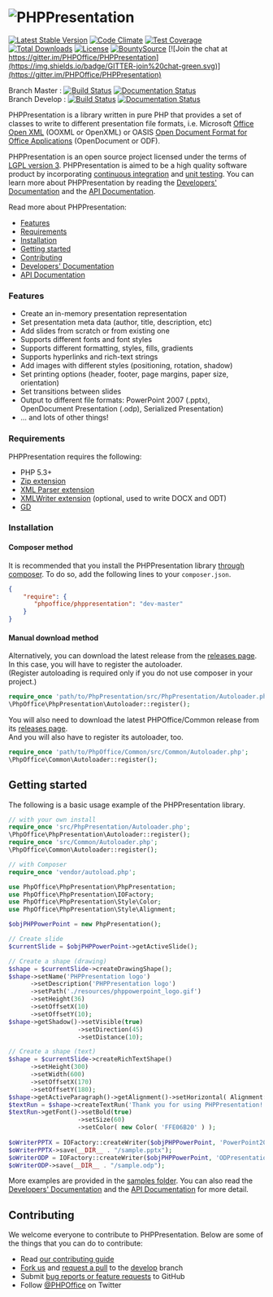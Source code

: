 # ![PHPPresentation](https://raw.githubusercontent.com/mvargasmoran/PHPPresentation/develop/docs/images/PHPPresentationLogo.png "PHPPresentation")

[![Latest Stable Version](https://poser.pugx.org/phpoffice/phppresentation/v/stable.png)](https://packagist.org/packages/phpoffice/phppresentation)
[![Code Climate](https://codeclimate.com/github/PHPOffice/PHPPresentation/badges/gpa.svg)](https://codeclimate.com/github/PHPOffice/PHPPresentation)
[![Test Coverage](https://codeclimate.com/github/PHPOffice/PHPPresentation/badges/coverage.svg)](https://codeclimate.com/github/PHPOffice/PHPPresentation/coverage)
[![Total Downloads](https://poser.pugx.org/phpoffice/phppresentation/downloads.png)](https://packagist.org/packages/phpoffice/phppresentation)
[![License](https://poser.pugx.org/phpoffice/phppresentation/license.png)](https://packagist.org/packages/phpoffice/phppresentation)
[![BountySource](https://img.shields.io/bountysource/team/phpoffice/activity.svg)](https://www.bountysource.com/teams/phpoffice)
[![Join the chat at https://gitter.im/PHPOffice/PHPPresentation](https://img.shields.io/badge/GITTER-join%20chat-green.svg)](https://gitter.im/PHPOffice/PHPPresentation)

Branch Master : [![Build Status](https://travis-ci.org/PHPOffice/PHPPresentation.svg?branch=master)](https://travis-ci.org/PHPOffice/PHPPresentation) [![Documentation Status](https://readthedocs.org/projects/phppresentation/badge/?version=master)](http://phppresentation.readthedocs.io/en/latest/?badge=master)  
Branch Develop : [![Build Status](https://travis-ci.org/PHPOffice/PHPPresentation.svg?branch=develop)](https://travis-ci.org/PHPOffice/PHPPresentation) [![Documentation Status](https://readthedocs.org/projects/phppresentation/badge/?version=develop)](http://phppresentation.readthedocs.io/en/latest/?badge=develop)

PHPPresentation is a library written in pure PHP that provides a set of classes to write to different presentation file formats, i.e. Microsoft [Office Open XML](http://en.wikipedia.org/wiki/Office_Open_XML) (OOXML or OpenXML) or OASIS [Open Document Format for Office Applications](http://en.wikipedia.org/wiki/OpenDocument) (OpenDocument or ODF). 

PHPPresentation is an open source project licensed under the terms of [LGPL version 3](https://github.com/PHPOffice/PHPPresentation/blob/develop/COPYING.LESSER). PHPPresentation is aimed to be a high quality software product by incorporating [continuous integration](https://travis-ci.org/PHPOffice/PHPPresentation) and [unit testing](http://phpoffice.github.io/PHPPresentation/coverage/develop/). You can learn more about PHPPresentation by reading the [Developers' Documentation](http://phppresentation.readthedocs.org/) and the [API Documentation](http://phpoffice.github.io/PHPPresentation/docs/develop/).

Read more about PHPPresentation:

- [Features](#features)
- [Requirements](#requirements)
- [Installation](#installation)
- [Getting started](#getting-started)
- [Contributing](#contributing)
- [Developers' Documentation](http://phppresentation.readthedocs.org/)
- [API Documentation](http://phpoffice.github.io/PHPPresentation/docs/master/)

### Features

- Create an in-memory presentation representation
- Set presentation meta data (author, title, description, etc)
- Add slides from scratch or from existing one
- Supports different fonts and font styles
- Supports different formatting, styles, fills, gradients
- Supports hyperlinks and rich-text strings
- Add images with different styles (positioning, rotation, shadow)
- Set printing options (header, footer, page margins, paper size, orientation)
- Set transitions between slides
- Output to different file formats: PowerPoint 2007 (.pptx), OpenDocument Presentation (.odp), Serialized Presentation)
- ... and lots of other things!

### Requirements

PHPPresentation requires the following:

- PHP 5.3+
- [Zip extension](http://php.net/manual/en/book.zip.php)
- [XML Parser extension](http://www.php.net/manual/en/xml.installation.php)
- [XMLWriter extension](http://php.net/manual/en/book.xmlwriter.php) (optional, used to write DOCX and ODT)
- [GD](http://php.net/manual/en/book.image.php)

### Installation

#### Composer method

It is recommended that you install the PHPPresentation library [through composer](http://getcomposer.org/). To do so, add
the following lines to your ``composer.json``.

```json
{
    "require": {
       "phpoffice/phppresentation": "dev-master"
    }
}
```

#### Manual download method

Alternatively, you can download the latest release from the [releases page](https://github.com/PHPOffice/PHPPresentation/releases).  
In this case, you will have to register the autoloader.  
(Register autoloading is required only if you do not use composer in your project.)

```php
require_once 'path/to/PhpPresentation/src/PhpPresentation/Autoloader.php';
\PhpOffice\PhpPresentation\Autoloader::register();
```

You will also need to download the latest PHPOffice/Common release from its [releases page](https://github.com/PHPOffice/Common/releases).  
And you will also have to register its autoloader, too. 

```php
require_once 'path/to/PhpOffice/Common/src/Common/Autoloader.php';
\PhpOffice\Common\Autoloader::register();
```

## Getting started

The following is a basic usage example of the PHPPresentation library.

```php
// with your own install
require_once 'src/PhpPresentation/Autoloader.php';
\PhpOffice\PhpPresentation\Autoloader::register();
require_once 'src/Common/Autoloader.php';
\PhpOffice\Common\Autoloader::register();

// with Composer
require_once 'vendor/autoload.php';

use PhpOffice\PhpPresentation\PhpPresentation;
use PhpOffice\PhpPresentation\IOFactory;
use PhpOffice\PhpPresentation\Style\Color;
use PhpOffice\PhpPresentation\Style\Alignment;

$objPHPPowerPoint = new PhpPresentation();

// Create slide
$currentSlide = $objPHPPowerPoint->getActiveSlide();

// Create a shape (drawing)
$shape = $currentSlide->createDrawingShape();
$shape->setName('PHPPresentation logo')
      ->setDescription('PHPPresentation logo')
      ->setPath('./resources/phppowerpoint_logo.gif')
      ->setHeight(36)
      ->setOffsetX(10)
      ->setOffsetY(10);
$shape->getShadow()->setVisible(true)
                   ->setDirection(45)
                   ->setDistance(10);

// Create a shape (text)
$shape = $currentSlide->createRichTextShape()
      ->setHeight(300)
      ->setWidth(600)
      ->setOffsetX(170)
      ->setOffsetY(180);
$shape->getActiveParagraph()->getAlignment()->setHorizontal( Alignment::HORIZONTAL_CENTER );
$textRun = $shape->createTextRun('Thank you for using PHPPresentation!');
$textRun->getFont()->setBold(true)
                   ->setSize(60)
                   ->setColor( new Color( 'FFE06B20' ) );
                   
$oWriterPPTX = IOFactory::createWriter($objPHPPowerPoint, 'PowerPoint2007');
$oWriterPPTX->save(__DIR__ . "/sample.pptx");
$oWriterODP = IOFactory::createWriter($objPHPPowerPoint, 'ODPresentation');
$oWriterODP->save(__DIR__ . "/sample.odp");
```

More examples are provided in the [samples folder](samples/). You can also read the [Developers' Documentation](http://phppresentation.readthedocs.org/) and the [API Documentation](http://phpoffice.github.io/PHPPresentation/docs/master/) for more detail.


## Contributing

We welcome everyone to contribute to PHPPresentation. Below are some of the things that you can do to contribute:

- Read [our contributing guide](https://github.com/PHPOffice/PHPPresentation/blob/master/CONTRIBUTING.md)
- [Fork us](https://github.com/PHPOffice/PHPPresentation/fork) and [request a pull](https://github.com/PHPOffice/PHPPresentation/pulls) to the [develop](https://github.com/PHPOffice/PHPPresentation/tree/develop) branch
- Submit [bug reports or feature requests](https://github.com/PHPOffice/PHPPresentation/issues) to GitHub
- Follow [@PHPOffice](https://twitter.com/PHPOffice) on Twitter
